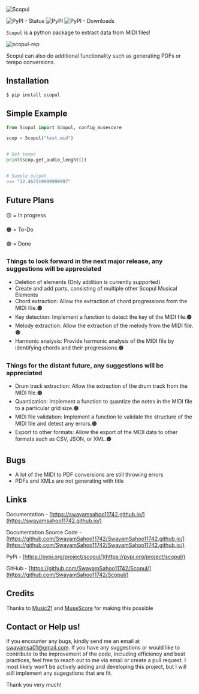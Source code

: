 ![Scopul](https://user-images.githubusercontent.com/117121187/219178220-f0db6cef-ab90-406f-acfc-e14b6ff8677d.jpg)

![PyPI - Status](https://img.shields.io/pypi/status/Scopul)
![PyPI](https://img.shields.io/pypi/v/scopul)
![PyPI - Downloads](https://img.shields.io/pypi/dm/scopul)

`Scopul` is a python package to extract data from MIDI files!

![scopul-rep](https://user-images.githubusercontent.com/117121187/219198671-72a73a16-b168-4b4c-abe5-e384c9624e3c.gif)

Scopul can also do additional functionality such as generating PDFs or tempo conversions.


## Installation
```cmd
$ pip install scopul
```

## Simple Example

```python
from Scopul import Scopul, config_musescore

scop = Scopul("test.mid")


# Get tempo
print(scop.get_audio_lenght())


# Sample output
>>> "12.467519999999997"

```
## Future Plans
🟡 = In progress

🟠 = To-Do

🟢 = Done

### Things to look forward in the next major release, any suggestions will be appreciated
- Deletion of elements (Only addition is currently supported)
- Create and add parts, consisting of multiple other Scopul Musical Elements
- Chord extraction: Allow the extraction of chord progressions from the MIDI file.🟠
- Key detection: Implement a function to detect the key of the MIDI file.🟠
- Melody extraction: Allow the extraction of the melody from the MIDI file.🟠
- Harmonic analysis: Provide harmonic analysis of the MIDI file by identifying chords and their progressions.🟠

### Things for the distant future, any suggestions will be appreciated
- Drum track extraction: Allow the extraction of the drum track from the MIDI file.🟠
- Quantization: Implement a function to quantize the notes in the MIDI file to a particular grid size.🟠
- MIDI file validation: Implement a function to validate the structure of the MIDI file and detect any errors.🟠
- Export to other formats: Allow the export of the MIDI data to other formats such as CSV, JSON, or XML.🟠

## Bugs
- A lot of the MIDI to PDF conversions are still throwing errors
- PDFs and XMLs are not generating with title

## Links
Documentation - [https://swayamsahoo11742.github.io/](https://swayamsahoo11742.github.io/)

Documentation Source Code - [https://github.com/SwayamSahoo11742/SwayamSahoo11742.github.io/](https://github.com/SwayamSahoo11742/SwayamSahoo11742.github.io/)

PyPi - [https://pypi.org/project/scopul/](https://pypi.org/project/scopul/)

GitHub - [https://github.com/SwayamSahoo11742/Scopul/](https://github.com/SwayamSahoo11742/Scopul/)

## Credits
Thanks to [Music21](https://web.mit.edu/music21/doc/) and [MuseScore](https://musescore.org/en/download) for making this possible

## Contact or Help us!
If you encounter any bugs, kindly send me an email at swayamsa01@gmail.com. If you have any suggestions or would like to contribute to the improvement of the code, including efficiency and best practices, feel free to reach out to me via email or create a pull request. I most likely won’t be actively adding and developing this project, but I will still implement any sugegstions that are fit.

Thank you very much!

